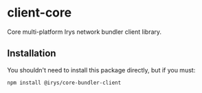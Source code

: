 # client-core

Core multi-platform Irys network bundler client library.

## Installation

You shouldn't need to install this package directly, but if you must:

```sh
npm install @irys/core-bundler-client
```
